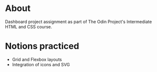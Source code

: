# About
Dashboard project assignment as part of The Odin Project's Intermediate HTML and CSS course.

# Notions practiced
- Grid and Flexbox layouts
- Integration of icons and SVG

